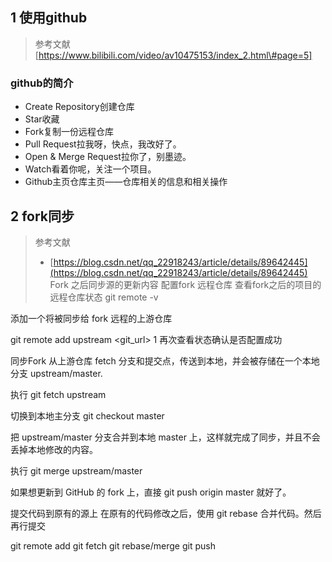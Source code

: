 ## 1 使用github
> 参考文献
> [https://www.bilibili.com/video/av10475153/index_2.html\#page=5]


### **github的简介**

* Create Repository创建仓库
* Star收藏
* Fork复制一份远程仓库
* Pull Request拉我呀，快点，我改好了。
* Open & Merge Request拉你了，别墨迹。
* Watch看着你呢，关注一个项目。
* Github主页仓库主页——仓库相关的信息和相关操作


## 2 fork同步
> 参考文献
> * [https://blog.csdn.net/qq_22918243/article/details/89642445](https://blog.csdn.net/qq_22918243/article/details/89642445)
Fork 之后同步源的更新内容
配置fork 远程仓库
查看fork之后的项目的远程仓库状态 git remote -v

添加一个将被同步给 fork 远程的上游仓库

 git remote add upstream <git_url>
1
再次查看状态确认是否配置成功

同步Fork
从上游仓库 fetch 分支和提交点，传送到本地，并会被存储在一个本地分支 upstream/master.

执行 git fetch upstream

切换到本地主分支 git checkout master

把 upstream/master 分支合并到本地 master 上，这样就完成了同步，并且不会丢掉本地修改的内容。

执行 git merge upstream/master

如果想更新到 GitHub 的 fork 上，直接 git push origin master 就好了。

提交代码到原有的源上
在原有的代码修改之后，使用 git rebase 合并代码。然后再行提交

git remote add
git fetch
git rebase/merge
git push

